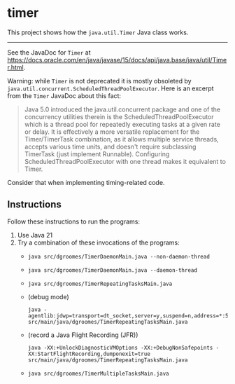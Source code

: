# timer

This project shows how the `java.util.Timer` Java class works.

---

See the JavaDoc for `Timer` at <https://docs.oracle.com/en/java/javase/15/docs/api/java.base/java/util/Timer.html>.

Warning: while `Timer` is not deprecated it is mostly obsoleted by `java.util.concurrent.ScheduledThreadPoolExecutor`.
Here is an excerpt from the `Timer` JavaDoc about this fact:

> Java 5.0 introduced the java.util.concurrent package and one of the concurrency utilities therein is the ScheduledThreadPoolExecutor which is a thread pool for repeatedly executing tasks at a given rate or delay. It is effectively a more versatile replacement for the Timer/TimerTask combination, as it allows multiple service threads, accepts various time units, and doesn't require subclassing TimerTask (just implement Runnable). Configuring ScheduledThreadPoolExecutor with one thread makes it equivalent to Timer.

Consider that when implementing timing-related code.


## Instructions

Follow these instructions to run the programs:

1. Use Java 21
2. Try a combination of these invocations of the programs:
   * ```shell
     java src/dgroomes/TimerDaemonMain.java --non-daemon-thread
     ```
   * ```shell
     java src/dgroomes/TimerDaemonMain.java --daemon-thread
     ```
   * ```shell
     java src/dgroomes/TimerRepeatingTasksMain.java
     ```
   * (debug mode)
     ```shell
     java -agentlib:jdwp=transport=dt_socket,server=y,suspend=n,address=*:5005 src/main/java/dgroomes/TimerRepeatingTasksMain.java
     ```
   * (record a Java Flight Recording (JFR))
     ```shell
     java -XX:+UnlockDiagnosticVMOptions -XX:+DebugNonSafepoints -XX:StartFlightRecording,dumponexit=true src/main/java/dgroomes/TimerRepeatingTasksMain.java
     ```
   * ```shell
     java src/dgroomes/TimerMultipleTasksMain.java
     ```
